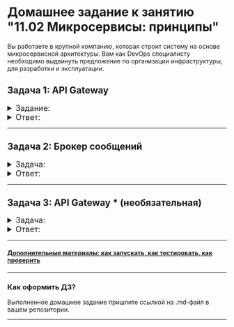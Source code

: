 
# Домашнее задание к занятию "11.02 Микросервисы: принципы"

Вы работаете в крупной компанию, которая строит систему на основе микросервисной архитектуры.
Вам как DevOps специалисту необходимо выдвинуть предложение по организации инфраструктуры, для разработки и эксплуатации.

## Задача 1: API Gateway 

<details>
    <summary style="font-size:18px">Задание:</summary>


Предложите решение для обеспечения реализации API Gateway. Составьте сравнительную таблицу возможностей различных программных решений. На основе таблицы сделайте выбор решения.

Решение должно соответствовать следующим требованиям:
- Маршрутизация запросов к нужному сервису на основе конфигурации
- Возможность проверки аутентификационной информации в запросах
- Обеспечение терминации HTTPS

Обоснуйте свой выбор.

</details>


<details>
    <summary style="font-size:18px">Ответ:</summary>

Product\Func            | https | auth  | DeclConf  | FCPM      | FTPM      |
---                     |:---:  |:---:  |:---:      |:---:      |:---:      |
KrakenD                 |+      |       | +         |           |           |
Yandex API Gateway      | +     | +     | +         | 1M        | >10Gb/h   |
Azure API Management    | +     | +     | +         |1M         | -         |
Amazon API Gateway      | +     | +     | +         |1M         | -         |
Oracle API Gateway      | +     | +     | +         | 30d trial | 30d trial |
Google API Gateway      | +     | +     | +         | 2M        | -         |
SberCloud API Gateway   | +     | +     | +         | -         | -         |
Kong API Gateway        | +     | +     | +         |1M         |unlim      |
Tyk API Gateway         | +     | +     | +         | 250k      | 2.5Gb     |
SelfCreated (nginx)     | +     | +     | +         |unlim      |unlim      |

*FCPM - Free API Calls per month  
*FTPM - Free Throughput per month
*AG - API Gateway

Выбор того или иного решения API gateway будет обусловлен требованиями проекта и опытом работы команды с продуктом. Для начальных проектом можно воспользоваться готовыми облачными решениями с бесплатным функционалом, когда требуется быстрый запуск продукта и минимальные затраты на его использование. Построение собственного решения AG имеет смысл, когда затраты на использование готового продукта будут превышать затраты на разработку и сопровождение собственного решения AG.


</details>


---

## Задача 2: Брокер сообщений

<details>
    <summary style="font-size:18px">Задача:</summary>


Составьте таблицу возможностей различных брокеров сообщений. На основе таблицы сделайте обоснованный выбор решения.

Решение должно соответствовать следующим требованиям:
- Поддержка кластеризации для обеспечения надежности
- Хранение сообщений на диске в процессе доставки
- Высокая скорость работы
- Поддержка различных форматов сообщений
- Разделение прав доступа к различным потокам сообщений
- Простота эксплуатации

Обоснуйте свой выбор.
</details>

<details>
    <summary style="font-size:18px">Ответ:</summary>

Func\Product            | Kafka | RabbitMQ  | Redis  |
---                     |---    |---        |---    |
Кластеризация           |+|+|+|
Хранение на диске       |+|+|-|
Скорость работы         |+|+-|+|
Разнообразие форматов   |+|+|+|
Разделение прав         |+|+|-|
Простота эксплуатации   |+|+|+|

RabbitMQ:  
Сообщения доставляются и методом point-to-point, и методом pub-sub. Поддерживается сложная логика маршрутизации.
При высокой нагрузке возможны некоторые проблемы с производительностью.
Pull-модели доставки сообщений.

Kafka:  
Разработан для обработки данных при высокой пропускной способности и с малой задержкой. Распределенная потоковая платформа Kafka имитирует сервис публикации и подписки (publish-subscribe service). Она обеспечивает постоянное хранение данных и потоков записей, что позволяет обмениваться качественными сообщениями.
Push-модели доставки сообщений.

Redis:  
Высокопроизводительное хранилище данных в памяти, которое можно использовать для хранения ключей, либо как брокер сообщений. Еще одна особенность заключается в том, что Redis не обладает персистентностью.
Push-модели доставки сообщений.

Выбор:  
Выбор решения зависит от целей использования и требований проекта. Например: Redis почти идеально подходит для обмена кратковременными сообщениями, когда не требуется персистентность.Kafka распределенная очередь с высокой пропускной способностью подходит в тех случаях, где требуется персистентность. RabbitMQ брокер со множеством функций и возможностей, поддерживающих сложную маршрутизацию, способен обеспечивать маршрутизацию сообщений при незначительном трафике.


</details>


---

## Задача 3: API Gateway * (необязательная)

<details>
    <summary style="font-size:18px">Задача:</summary>


### Есть три сервиса:

**minio**
- Хранит загруженные файлы в бакете images
- S3 протокол

**uploader**
- Принимает файл, если он картинка сжимает и загружает его в minio
- POST /v1/upload

**security**
- Регистрация пользователя POST /v1/user
- Получение информации о пользователе GET /v1/user
- Логин пользователя POST /v1/token
- Проверка токена GET /v1/token/validation

### Необходимо воспользоваться любым балансировщиком и сделать API Gateway:

**POST /v1/register**
- Анонимный доступ.
- Запрос направляется в сервис security POST /v1/user

**POST /v1/token**
- Анонимный доступ.
- Запрос направляется в сервис security POST /v1/token

**GET /v1/user**
- Проверка токена. Токен ожидается в заголовке Authorization. Токен проверяется через вызов сервиса security GET /v1/token/validation/
- Запрос направляется в сервис security GET /v1/user

**POST /v1/upload**
- Проверка токена. Токен ожидается в заголовке Authorization. Токен проверяется через вызов сервиса security GET /v1/token/validation/
- Запрос направляется в сервис uploader POST /v1/upload

**GET /v1/user/{image}**
- Проверка токена. Токен ожидается в заголовке Authorization. Токен проверяется через вызов сервиса security GET /v1/token/validation/
- Запрос направляется в сервис minio  GET /images/{image}

### Ожидаемый результат

Результатом выполнения задачи должен быть docker compose файл запустив который можно локально выполнить следующие команды с успешным результатом.
Предполагается что для реализации API Gateway будет написан конфиг для NGinx или другого балансировщика нагрузки который будет запущен как сервис через docker-compose и будет обеспечивать балансировку и проверку аутентификации входящих запросов.
Авторизаци
curl -X POST -H 'Content-Type: application/json' -d '{"login":"bob", "password":"qwe123"}' http://localhost/token

**Загрузка файла**

curl -X POST -H 'Authorization: Bearer eyJ0eXAiOiJKV1QiLCJhbGciOiJIUzI1NiJ9.eyJzdWIiOiJib2IifQ.hiMVLmssoTsy1MqbmIoviDeFPvo-nCd92d4UFiN2O2I' -H 'Content-Type: octet/stream' --data-binary @yourfilename.jpg http://localhost/upload

**Получение файла**
curl -X GET http://localhost/images/4e6df220-295e-4231-82bc-45e4b1484430.jpg

</details>

<details>
    <summary style="font-size:18px">Ответ:</summary>

Проект по дополнительному заданию расположен в [additional](/additional)


    ```
        events {
        worker_connections 1024;
    }

    http {
        
        upstream security {
            server security:3000;
        }
        upstream uploader {
            server uploader:3000;
        }
        upstream storage {
            server storage:9000;
        }

        server {
            listen 80;

            location /register {
                rewrite ^/register(.*)$ /v1/register$1 break;
                proxy_pass http://security/;
            }
            location /token {
                rewrite ^/token(.*)$ /v1/token$1 break;
                proxy_pass http://security/;
            }
            location /user {
                rewrite ^/user(.*)$ /v1/user$1 break;
                proxy_pass http://security/;
            }

            location /auth {
                rewrite ^/auth(.*)$ /v1/token/validation$1 break;
                proxy_pass http://security/;
            }

            location /test {
                auth_request /auth;
                rewrite ^/test(.*)$ /v1/user$1 break;
                proxy_pass http://security/;
                error_page 401 403 @unauthorized;
            }

            location /upload {
                auth_request /auth;
                rewrite ^/upload(.*)$ /v1/upload$1 break;
                proxy_pass http://uploader/;
                error_page 401 403 @unauthorized;
            }

            location /images {
                auth_request /auth;
                rewrite ^/images(.*)$ /data$1 break;
                proxy_pass http://storage/;
                error_page 401 403 @unauthorized;
            }

            location @unauthorized {
                return 401 "unauthorized";
            }
        }
    }
    ```
</details>




---

#### [Дополнительные материалы: как запускать, как тестировать, как проверить](https://github.com/netology-code/devkub-homeworks/tree/main/11-microservices-02-principles)

---

### Как оформить ДЗ?

Выполненное домашнее задание пришлите ссылкой на .md-файл в вашем репозитории.

---
